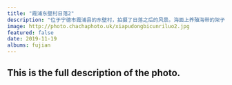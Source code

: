 ```yaml
---
title: "霞浦东壁村日落2"
description: "位于宁德市霞浦县的东壁村，拍摄了日落之后的风景。海面上养殖海带的架子连绵不断，海面的深蓝色、架子映射的晚霞绯红，在同一个平面上行程了互补色。"
image: http://photo.chachaphoto.uk/xiapudongbicunriluo2.jpg
featured: false
date: 2019-11-19
albums: fujian
---
```


## This is the full description of the photo.
